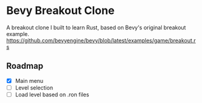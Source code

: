 # Bevy Breakout Clone

A breakout clone I built to learn Rust, based on Bevy's original breakout example.
https://github.com/bevyengine/bevy/blob/latest/examples/game/breakout.rs

## Roadmap

- [X] Main menu
- [ ] Level selection
- [ ] Load level based on .ron files